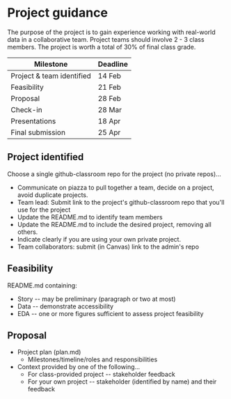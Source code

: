 
# Project guidance

The purpose of the project is to gain experience working with real-world data in a collaborative team.
Project teams should involve 2 - 3 class members.
The project is worth a total of 30% of final class grade.

| Milestone                 | Deadline |
| ---                       | ---      |
| Project & team identified | 14 Feb   |
| Feasibility               | 21 Feb   |
| Proposal                  | 28 Feb   |
| Check-in                  | 28 Mar   |
| Presentations             | 18 Apr   |
| Final submission          | 25 Apr   |

## Project identified

Choose a single github-classroom repo for the project (no private repos)...

* Communicate on piazza to pull together a team, decide on a project, avoid duplicate projects.
* Team lead: Submit link to the project's github-classroom repo that you'll use for the project
* Update the README.md to identify team members
* Update the README.md to include the desired project, removing all others.
* Indicate clearly if you are using your own private project.
* Team collaborators: submit (in Canvas) link to the admin's repo

## Feasibility

README.md containing:

* Story -- may be preliminary (paragraph or two at most)
* Data -- demonstrate accessibility
* EDA -- one or more figures sufficient to assess project feasibility

## Proposal

* Project plan (plan.md)
  * Milestones/timeline/roles and responsibilities
* Context provided by one of the following...
  * For class-provided project -- stakeholder feedback
  * For your own project -- stakeholder (identified by name) and their feedback

